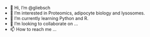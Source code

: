 - 👋 Hi, I’m @gliebsch
- 👀 I’m interested in Proteomics, adipocyte biology and lysosomes.
- 🌱 I’m currently learning Python and R.
- 💞️ I’m looking to collaborate on ...
- 📫 How to reach me ...

<!---
gliebsch/gliebsch is a ✨ special ✨ repository because its `README.md` (this file) appears on your GitHub profile.
You can click the Preview link to take a look at your changes.
--->
